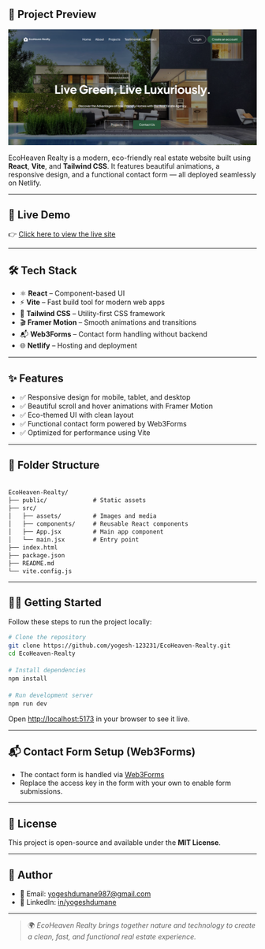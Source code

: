 ## 📸 Project Preview

![EcoHeaven Screenshot](https://raw.githubusercontent.com/yogesh-123231/EcoHeaven-Realty/main/public/Image/screenshot.png)


EcoHeaven Realty is a modern, eco-friendly real estate website built using **React**, **Vite**, and **Tailwind CSS**. It features beautiful animations, a responsive design, and a functional contact form — all deployed seamlessly on Netlify.

---


## 🚀 Live Demo

👉 [Click here to view the live site](https://ecoheaven-reality.netlify.app)

---


## 🛠️ Tech Stack

- ⚛️ **React** – Component-based UI
- ⚡ **Vite** – Fast build tool for modern web apps
- 🎨 **Tailwind CSS** – Utility-first CSS framework
- 🎬 **Framer Motion** – Smooth animations and transitions
- 📬 **Web3Forms** – Contact form handling without backend
- 🌐 **Netlify** – Hosting and deployment

---

## ✨ Features

- ✅ Responsive design for mobile, tablet, and desktop
- ✅ Beautiful scroll and hover animations with Framer Motion
- ✅ Eco-themed UI with clean layout
- ✅ Functional contact form powered by Web3Forms
- ✅ Optimized for performance using Vite

---

## 📂 Folder Structure

```

EcoHeaven-Realty/
├── public/             # Static assets
├── src/
│   ├── assets/         # Images and media
│   ├── components/     # Reusable React components
│   ├── App.jsx         # Main app component
│   └── main.jsx        # Entry point
├── index.html
├── package.json
├── README.md
└── vite.config.js

````

---

## 🧑‍💻 Getting Started

Follow these steps to run the project locally:

```bash
# Clone the repository
git clone https://github.com/yogesh-123231/EcoHeaven-Realty.git
cd EcoHeaven-Realty

# Install dependencies
npm install

# Run development server
npm run dev
````

Open [http://localhost:5173](http://localhost:5173) in your browser to see it live.

---


## 📬 Contact Form Setup (Web3Forms)

* The contact form is handled via [Web3Forms](https://web3forms.com/)
* Replace the access key in the form with your own to enable form submissions.

---


## 📄 License

This project is open-source and available under the **MIT License**.

---


## 👤 Author

* 📧 Email: [yogeshdumane987@gmail.com](mailto:yogeshdumane987@gmail.com)
* 💼 LinkedIn: [in/yogeshdumane](https://www.linkedin.com/in/yogeshdumane)

---


> 🌍 *EcoHeaven Realty brings together nature and technology to create a clean, fast, and functional real estate experience.*




